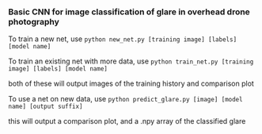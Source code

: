 ### Basic CNN for image classification of glare in overhead drone photography

To train a new net, use `python new_net.py [training image] [labels] [model name]`

To train an existing net with more data, use `python train_net.py [training image] [labels] [model name]`

both of these will output images of the training history and comparison plot

To use a net on new data, use `python predict_glare.py [image] [model name] [output suffix]`

this will output a comparison plot, and a .npy array of the classified glare
